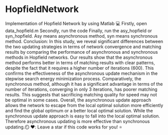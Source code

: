 # HopfieldNetwork
Implementation of Hopfield Network by using Matlab 💻
Firstly, open data_hopfield.m 
Secondly, run the code
Finally, run the asy_hopfield or syn_hopfield. Asy means asynchronous method, syn means synchronous method.
Conclusion: In this study, we reveal significant differences between the two updating strategies in terms of network
convergence and matching results by comparing the performance of asynchronous and synchronous
methods in Hopfield networks. Our results show that the asynchronous method performs better
in terms of matching results with clear patterns, despite the fact that it requires a higher number
of iterations (600). This confirms the effectiveness of the asynchronous update mechanism in the
stepwise search energy minimization process.
Comparatively, the synchronous method, although it has a significant advantage in terms of the
number of iterations, converging in only 3 iterations, has poorer matching results. This suggests that
sacrificing matching quality for speed may not be optimal in some cases.
Overall, the asynchronous update approach allows the network to escape from the local optimal
solution more efficiently and find the global optimum or a better local optimal solution. While the
synchronous update approach is easy to fall into the local optimal solution. Therefore asynchronous
updating is more effective than synchronous updating.⏲️
❤️: Leave a star if this code works for you! ⭐

